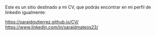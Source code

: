 
Este es un sitio destinado a mi CV, que podrás encontrar en mi perfil de linkedin igualmente:

https://saraidgutierrez.github.io/CV/
https://www.linkedin.com/in/saraidmateos23/